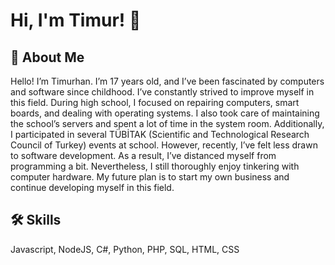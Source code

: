 
# Hi, I'm Timur! 👋


## 🚀 About Me
Hello! I’m Timurhan. I’m 17 years old, and I’ve been fascinated by computers and software since childhood. I’ve constantly strived to improve myself in this field. During high school, I focused on repairing computers, smart boards, and dealing with operating systems. I also took care of maintaining the school’s servers and spent a lot of time in the system room. Additionally, I participated in several TÜBİTAK (Scientific and Technological Research Council of Turkey) events at school. However, recently, I’ve felt less drawn to software development. As a result, I’ve distanced myself from programming a bit. Nevertheless, I still thoroughly enjoy tinkering with computer hardware. My future plan is to start my own business and continue developing myself in this field.
## 🛠 Skills
Javascript, NodeJS, C#, Python, PHP, SQL, HTML, CSS

